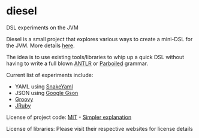 diesel
======

DSL experiments on the JVM

Diesel is a small project that explores various ways to create a mini-DSL for the JVM. More details [here](http://javaforu.blogspot.com/2013/06/diesel-dsl-experiments-on-jvm-part-2.html).

The idea is to use existing tools/libraries to whip up a quick DSL without having to write a full blown [ANTLR](http://www.antlr.org/) or [Parboiled](https://github.com/sirthias/parboiled/wiki) grammar.

Current list of experiments include:
 - YAML using [SnakeYaml](http://code.google.com/p/snakeyaml/)
 - JSON using [Google Gson](http://code.google.com/p/google-gson/)
 - [Groovy](http://groovy.codehaus.org/)
 - [JRuby](http://jruby.org/)

License of project code: [MIT](http://opensource.org/licenses/mit-license.php) - [Simpler explanation](http://www.tldrlegal.com/license/mit-license)

License of libraries: Please visit their respective websites for license details
